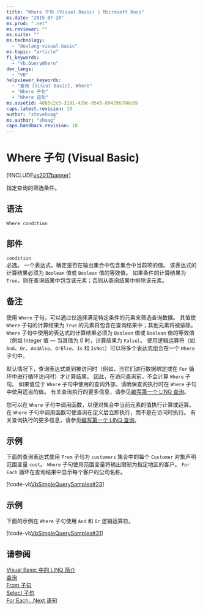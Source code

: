 ```yaml
---
title: "Where 子句 (Visual Basic) | Microsoft Docs"
ms.date: "2015-07-20"
ms.prod: ".net"
ms.reviewer: ""
ms.suite: ""
ms.technology: 
  - "devlang-visual-basic"
ms.topic: "article"
f1_keywords: 
  - "vb.QueryWhere"
dev_langs: 
  - "VB"
helpviewer_keywords: 
  - "查询 [Visual Basic], Where"
  - "Where 子句"
  - "Where 语句"
ms.assetid: 48b5c2c5-3181-429c-8545-894296798c89
caps.latest.revision: 18
author: "stevehoag"
ms.author: "shoag"
caps.handback.revision: 18
---
```

# Where 子句 (Visual Basic)
[!INCLUDE[vs2017banner](../../../visual-basic/includes/vs2017banner.md)]

指定查询的筛选条件。  
  
## 语法  
  
```  
Where condition  
```  
  
## 部件  
 `condition`  
 必选。  一个表达式，确定是否在输出集合中包含集合中当前项的值。  该表达式的计算结果必须为 `Boolean` 值或 `Boolean` 值的等效值。  如果条件的计算结果为 `True`，则在查询结果中包含该元素；否则从查询结果中排除该元素。  
  
## 备注  
 使用 `Where` 子句，可以通过仅选择满足特定条件的元素来筛选查询数据。  其值使 `Where` 子句的计算结果为 `True` 的元素将包含在查询结果中；其他元素将被排除。  `Where` 子句中使用的表达式的计算结果必须为 `Boolean` 值或 `Boolean` 值的等效值（例如 Integer 值 — 当其值为 0 时，计算结果为 `False`）。  使用逻辑运算符（如 `And`、`Or`、`AndAlso`、`OrElse`、`Is` 和 `IsNot`）可以将多个表达式组合在一个 `Where` 子句中。  
  
 默认情况下，查询表达式直到被访问时（例如，当它们进行数据绑定或在 `For` 循环中进行循环访问时）才计算结果。  因此，在访问查询前，不会计算 `Where` 子句。  如果值位于 `Where` 子句中使用的查询外部，请确保查询执行时在 `Where` 子句中使用适当的值。  有关查询执行的更多信息，请参见[编写第一个 LINQ 查询](../../../visual-basic/programming-guide/concepts/linq/writing-your-first-linq-query.md)。  
  
 您可以在 `Where` 子句中调用函数，以便对集合中当前元素的值执行计算或运算。  在 `Where` 子句中调用函数可使查询在定义后立即执行，而不是在访问时执行。  有关查询执行的更多信息，请参见[编写第一个 LINQ 查询](../../../visual-basic/programming-guide/concepts/linq/writing-your-first-linq-query.md)。  
  
## 示例  
 下面的查询表达式使用 `From` 子句为 `customers` 集合中的每个 `Customer` 对象声明范围变量 `cust`。  `Where` 子句使用范围变量将输出限制为指定地区的客户。  `For Each` 循环在查询结果中显示每个客户的公司名称。  
  
 [!code-vb[VbSimpleQuerySamples#23](../../../visual-basic/language-reference/queries/codesnippet/VisualBasic/where-clause_1.vb)]  
  
## 示例  
 下面的示例在 `Where` 子句使用 `And` 和 `Or` 逻辑运算符。  
  
 [!code-vb[VbSimpleQuerySamples#31](../../../visual-basic/language-reference/queries/codesnippet/VisualBasic/where-clause_2.vb)]  
  
## 请参阅  
 [Visual Basic 中的 LINQ 简介](../../../visual-basic/programming-guide/language-features/linq/introduction-to-linq.md)   
 [查询](../../../visual-basic/language-reference/queries/queries.md)   
 [From 子句](../../../visual-basic/language-reference/queries/from-clause.md)   
 [Select 子句](../../../visual-basic/language-reference/queries/select-clause.md)   
 [For Each...Next 语句](../../../visual-basic/language-reference/statements/for-each-next-statement.md)